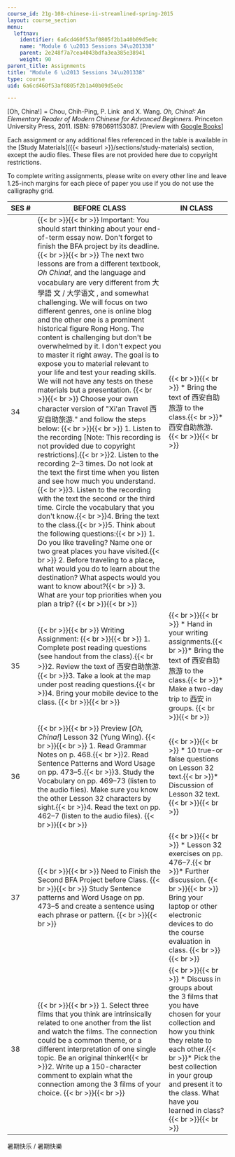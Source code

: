 ```yaml
---
course_id: 21g-108-chinese-ii-streamlined-spring-2015
layout: course_section
menu:
  leftnav:
    identifier: 6a6cd460f53af0805f2b1a40b09d5e0c
    name: "Module 6 \u2013 Sessions 34\u201338"
    parent: 2e248f7a7cea4043bdfa3ea385e38941
    weight: 90
parent_title: Assignments
title: "Module 6 \u2013 Sessions 34\u201338"
type: course
uid: 6a6cd460f53af0805f2b1a40b09d5e0c

---
```


\[Oh, China!\] = Chou, Chih-Ping, P. Link  and X. Wang. _Oh, China!: An Elementary Reader of Modern Chinese for Advanced Beginners_. Princeton University Press, 2011. ISBN: 9780691153087. \[Preview with [Google Books](http://books.google.com/books?id=XaXVAAAAQBAJ&printsec=frontcover)\]

Each assignment or any additional files referenced in the table is available in the [Study Materials]({{< baseurl >}}/sections/study-materials) section,  except the audio files. These files are not provided here due to copyright restrictions.

To complete writing assignments, please write on every other line and leave 1.25-inch margins for each piece of paper you use if you do not use the calligraphy grid.

| SES # | BEFORE CLASS | IN CLASS |
| --- | --- | --- |
| 34 |  {{< br >}}{{< br >}} Important: You should start thinking about your end-of-term essay now. Don't forget to finish the BFA project by its deadline. {{< br >}}{{< br >}} The next two lessons are from a different textbook, _Oh China!_, and the language and vocabulary are very different from 大學語 文 / 大学语文 , and somewhat challenging. We will focus on two different genres, one is online blog and the other one is a prominent historical figure Rong Hong. The content is challenging but don't be overwhelmed by it. I don't expect you to master it right away. The goal is to expose you to material relevant to your life and test your reading skills. We will not have any tests on these materials but a presentation. {{< br >}}{{< br >}} Choose your own character version of "Xi'an Travel 西安自助旅游." and follow the steps below:   {{< br >}}{{< br >}} 1.  Listen to the recording \[Note: This recording is not provided due to copyright restrictions\].{{< br >}}2.  Listen to the recording 2–3 times. Do not look at the text the first time when you listen and see how much you understand.{{< br >}}3.  Listen to the recording with the text the second or the third time. Circle the vocabulary that you don't know.{{< br >}}4.  Bring the text to the class.{{< br >}}5.  Think about the following questions:{{< br >}}    1.  Do you like traveling? Name one or two great places you have visited.{{< br >}}    2.  Before traveling to a place, what would you do to learn about the destination? What aspects would you want to know about?{{< br >}}    3.  What are your top priorities when you plan a trip? {{< br >}}{{< br >}}  |  {{< br >}}{{< br >}} *   Bring the text of 西安自助旅游 to the class.{{< br >}}*   西安自助旅游. {{< br >}}{{< br >}}  |
| 35 |  {{< br >}}{{< br >}} Writing Assignment: {{< br >}}{{< br >}} 1.  Complete post reading questions (see handout from the class).{{< br >}}2.  Review the text of 西安自助旅游.{{< br >}}3.  Take a look at the map under post reading questions.{{< br >}}4.  Bring your mobile device to the class. {{< br >}}{{< br >}}  |  {{< br >}}{{< br >}} *   Hand in your writing assignments.{{< br >}}*   Bring the text of 西安自助旅游 to the class.{{< br >}}*   Make a two-day trip to 西安 in groups. {{< br >}}{{< br >}}  |
| 36 |  {{< br >}}{{< br >}} Preview \[_Oh, China!_\] Lesson 32 (Yung Wing). {{< br >}}{{< br >}} 1.  Read Grammar Notes on p. 468.{{< br >}}2.  Read Sentence Patterns and Word Usage on pp. 473–5.{{< br >}}3.  Study the Vocabulary on pp. 469–73 (listen to the audio files). Make sure you know the other Lesson 32 characters by sight.{{< br >}}4.  Read the text on pp. 462–7 (listen to the audio files). {{< br >}}{{< br >}}  |  {{< br >}}{{< br >}} *   10 true-or false questions on Lesson 32 text.{{< br >}}*   Discussion of Lesson 32 text. {{< br >}}{{< br >}}  |
| 37 |  {{< br >}}{{< br >}} Need to Finish the Second BFA Project before Class. {{< br >}}{{< br >}} Study Sentence patterns and Word Usage on pp. 473–5 and create a sentence using each phrase or pattern. {{< br >}}{{< br >}}  |  {{< br >}}{{< br >}} *   Lesson 32 exercises on pp. 476–7.{{< br >}}*   Further discussion. {{< br >}}{{< br >}} Bring your laptop or other electronic devices to do the course evaluation in class. {{< br >}}{{< br >}}  |
| 38 |  {{< br >}}{{< br >}} 1.  Select three films that you think are intrinsically related to one another from the list and watch the films. The connection could be a common theme, or a different interpretation of one single topic. Be an original thinker!{{< br >}}2.  Write up a 150-character comment to explain what the connection among the 3 films of your choice. {{< br >}}{{< br >}}  |  {{< br >}}{{< br >}} *   Discuss in groups about the 3 films that you have chosen for your collection and how you think they relate to each other.{{< br >}}*   Pick the best collection in your group and present it to the class. What have you learned in class? {{< br >}}{{< br >}}  

暑期快乐 / 暑期快樂